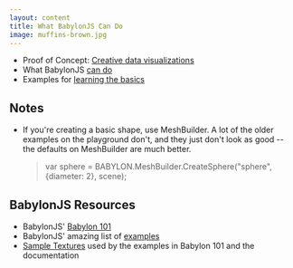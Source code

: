 ```yaml
---
layout: content
title: What BabylonJS Can Do
image: muffins-brown.jpg
---
```



- Proof of Concept: [Creative data visualizations](dataviz-poc.html)  
- What BabylonJS [can do](babylonjs-demos.html) 
- Examples for [learning the basics](basics.html)




<h2>Notes</h2>
<ul>
<li> If you're creating a basic shape, use MeshBuilder. A lot of the older examples on the playground don't, and they just don't look as good -- the defaults on MeshBuilder are much better. <blockquote>var sphere = BABYLON.MeshBuilder.CreateSphere("sphere", {diameter: 2}, scene);</blockquote></li>
</ul>


<h2>BabylonJS Resources</h2>
<ul>
<li> BabylonJS'  <a href="https://doc.babylonjs.com/babylon101/">Babylon 101</a></li>
<li>BabylonJS' amazing list of  <a href="https://doc.babylonjs.com/examples/">examples</a></li>
 <li><a href="https://github.com/BabylonJS/Babylon.js/tree/master/Playground/textures"> Sample Textures</a> used by the examples in Babylon 101 and the documentation</li>

</ul>

   